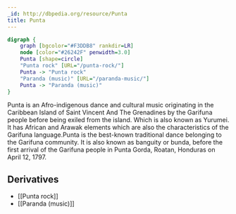 ```yaml
---
_id: http://dbpedia.org/resource/Punta
title: Punta
---
```


```dot
digraph {
	graph [bgcolor="#F3DDB8" rankdir=LR]
	node [color="#26242F" penwidth=3.0]
	Punta [shape=circle]
	"Punta rock" [URL="/punta-rock/"]
	Punta -> "Punta rock"
	"Paranda (music)" [URL="/paranda-music/"]
	Punta -> "Paranda (music)"
}
```

Punta is an Afro-indigenous dance and cultural music originating in the Caribbean Island of Saint Vincent And The Grenadines by the Garifuna people before being exiled from the island. Which is also known as Yurumei. It has African and Arawak elements which are also the characteristics of the Garifuna language.Punta is the best-known traditional dance belonging to the Garifuna community. It is also known as banguity or bunda, before the first arrival of the Garifuna people in Punta Gorda, Roatan, Honduras on April 12, 1797.

## Derivatives
- [[Punta rock]]
- [[Paranda (music)]]

